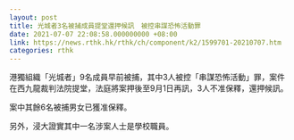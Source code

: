 ```yaml
---
layout: post
title: 光城者3名被捕成員提堂還押候訊　被控串謀恐怖活動罪
date: 2021-07-07 22:08:58.000000000 +08:00
link: https://news.rthk.hk/rthk/ch/component/k2/1599701-20210707.htm
categories: rthk
---
```


港獨組織「光城者」9名成員早前被捕，其中3人被控「串謀恐怖活動」罪，案件在西九龍裁判法院提堂，法庭將案押後至9月1日再訊，3人不准保釋，還押候訊。

案中其餘6名被捕男女已獲准保釋。

另外，浸大證實其中一名涉案人士是學校職員。
